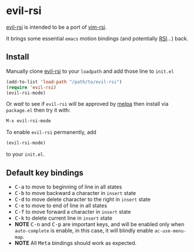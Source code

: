 # evil-rsi

[evil-rsi] is intended to be a port of [vim-rsi].

It brings some essential `emacs` motion bindings (and potentially
[RSI]...) back.

## Install

Manually clone [evil-rsi] to your `loadpath` and add those
line to `init.el`

```lisp
(add-to-list 'load-path "/path/to/evil-rsi")
(require 'evil-rsi)
(evil-rsi-mode)
```

Or *wait* to see if `evil-rsi` will be approved by
[melpa](http://melpa.milkbox.net/#/getting-started) then install via
`package.el` then try it with:

```lisp
M-x evil-rsi-mode
```

To enable `evil-rsi` permanently, add

```lisp
(evil-rsi-mode)
```

to your `init.el`.

## Default key bindings

- <kbd>C-a</kbd> to move to beginning of line in all states
- <kbd>C-b</kbd> to move backward a character in `insert` state
- <kbd>C-d</kbd> to move delete character to the right in `insert` state
- <kbd>C-e</kbd> to move to end of line in all states
- <kbd>C-f</kbd> to move forward a character in `insert` state
- <kbd>C-k</kbd> to delete current line in `insert` state
- **NOTE** <kbd>C-n</kbd> and <kbd>C-p</kbd> are important keys, and
  will be enabled only when `auto-complete` is enable, in this case,
  it will blindly enable `ac-use-menu-map`.
- **NOTE** All <kbd>Meta</kbd> bindings should work as expected.


[evil-rsi]: https://github.com/linktohack/evil-rsi
[evil-mode]: https://gitorious.org/evil/pages/Home
[vim-rsi]: https://github.com/tpope/vim-rsi
[tpope]: https://github.com/tpope
[RSI]: http://www.emacswiki.org/emacs/RepeatedStrainInjury
